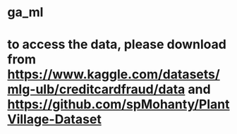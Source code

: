 # ga_ml
# to access the data, please download from https://www.kaggle.com/datasets/mlg-ulb/creditcardfraud/data and https://github.com/spMohanty/PlantVillage-Dataset